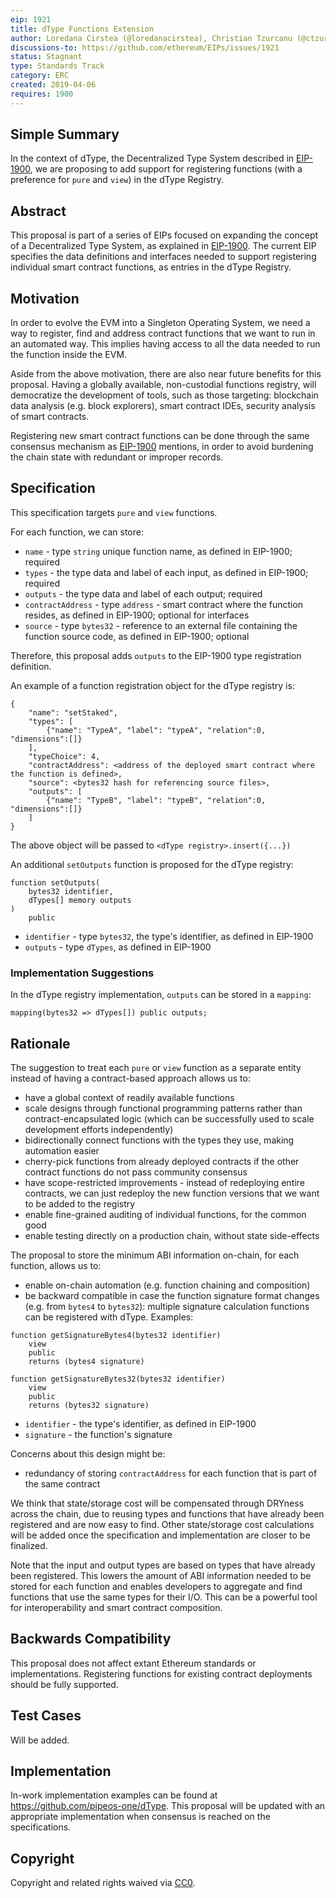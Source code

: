 ```yaml
---
eip: 1921
title: dType Functions Extension
author: Loredana Cirstea (@loredanacirstea), Christian Tzurcanu (@ctzurcanu)
discussions-to: https://github.com/ethereum/EIPs/issues/1921
status: Stagnant
type: Standards Track
category: ERC
created: 2019-04-06
requires: 1900
---
```


## Simple Summary
In the context of dType, the Decentralized Type System described in [EIP-1900](./eip-1900.md), we are proposing to add support for registering functions (with a preference for `pure` and `view`) in the dType Registry.

## Abstract

This proposal is part of a series of EIPs focused on expanding the concept of a Decentralized Type System, as explained in [EIP-1900](./eip-1900.md).
The current EIP specifies the data definitions and interfaces needed to support registering individual smart contract functions, as entries in the dType Registry.

## Motivation

In order to evolve the EVM into a Singleton Operating System, we need a way to register, find and address contract functions that we want to run in an automated way.
This implies having access to all the data needed to run the function inside the EVM.

Aside from the above motivation, there are also near future benefits for this proposal. Having a globally available, non-custodial functions registry, will democratize the development of tools, such as those targeting: blockchain data analysis (e.g. block explorers), smart contract IDEs, security analysis of smart contracts.

Registering new smart contract functions can be done through the same consensus mechanism as [EIP-1900](./eip-1900.md) mentions, in order to avoid burdening the chain state with redundant or improper records.


## Specification

This specification targets `pure` and `view` functions.

For each function, we can store:
* `name` - type `string` unique function name, as defined in EIP-1900; required
* `types` - the type data and label of each input, as defined in EIP-1900; required
* `outputs` - the type data and label of each output; required
* `contractAddress` - type `address` - smart contract where the function resides, as defined in EIP-1900; optional for interfaces
* `source` - type `bytes32` - reference to an external file containing the function source code, as defined in EIP-1900; optional

Therefore, this proposal adds `outputs` to the EIP-1900 type registration definition.

An example of a function registration object for the dType registry is:

```
{
    "name": "setStaked",
    "types": [
        {"name": "TypeA", "label": "typeA", "relation":0, "dimensions":[]}
    ],
    "typeChoice": 4,
    "contractAddress": <address of the deployed smart contract where the function is defined>,
    "source": <bytes32 hash for referencing source files>,
    "outputs": [
        {"name": "TypeB", "label": "typeB", "relation":0, "dimensions":[]}
    ]
}
```

The above object will be passed to `<dType registry>.insert({...})`

An additional `setOutputs` function is proposed for the dType registry:

```
function setOutputs(
    bytes32 identifier,
    dTypes[] memory outputs
)
    public
```

- `identifier` - type `bytes32`, the type's identifier, as defined in EIP-1900
- `outputs` - type `dTypes`, as defined in EIP-1900

### Implementation Suggestions


In the dType registry implementation, `outputs` can be stored in a `mapping`:

```
mapping(bytes32 => dTypes[]) public outputs;
```

## Rationale


The suggestion to treat each `pure` or `view` function as a separate entity instead of having a contract-based approach allows us to:
* have a global context of readily available functions
* scale designs through functional programming patterns rather than contract-encapsulated logic (which can be successfully used to scale development efforts independently)
* bidirectionally connect functions with the types they use, making automation easier
* cherry-pick functions from already deployed contracts if the other contract functions do not pass community consensus
* have scope-restricted improvements - instead of redeploying entire contracts, we can just redeploy the new function versions that we want to be added to the registry
* enable fine-grained auditing of individual functions, for the common good
* enable testing directly on a production chain, without state side-effects

The proposal to store the minimum ABI information on-chain, for each function, allows us to:
* enable on-chain automation (e.g. function chaining and composition)
* be backward compatible in case the function signature format changes (e.g. from `bytes4` to `bytes32`): multiple signature calculation functions can be registered with dType. Examples:

```
function getSignatureBytes4(bytes32 identifier)
    view
    public
    returns (bytes4 signature)

function getSignatureBytes32(bytes32 identifier)
    view
    public
    returns (bytes32 signature)
```

- `identifier` - the type's identifier, as defined in EIP-1900
- `signature` - the function's signature


Concerns about this design might be:
* redundancy of storing `contractAddress` for each function that is part of the same contract

We think that state/storage cost will be compensated through DRYness across the chain, due to reusing types and functions that have already been registered and are now easy to find. Other state/storage cost calculations will be added once the specification and implementation are closer to be finalized.


Note that the input and output types are based on types that have already been registered. This lowers the amount of ABI information needed to be stored for each function and enables developers to aggregate and find functions that use the same types for their I/O. This can be a powerful tool for interoperability and smart contract composition.


## Backwards Compatibility

This proposal does not affect extant Ethereum standards or implementations. Registering functions for existing contract deployments should be fully supported.

## Test Cases

Will be added.


## Implementation

In-work implementation examples can be found at https://github.com/pipeos-one/dType.
This proposal will be updated with an appropriate implementation when consensus is reached on the specifications.

## Copyright
Copyright and related rights waived via [CC0](https://creativecommons.org/publicdomain/zero/1.0/).
